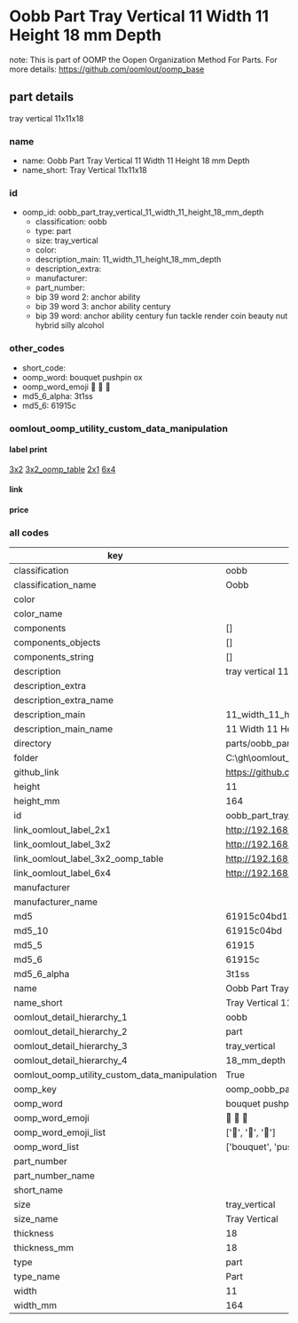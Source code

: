 # Oobb Part Tray Vertical 11 Width 11 Height 18 mm Depth  

note: This is part of OOMP the Oopen Organization Method For Parts. For more details: https://github.com/oomlout/oomp_base

##  part details
  



tray vertical 11x11x18



### name
* name: Oobb Part Tray Vertical 11 Width 11 Height 18 mm Depth
* name_short: Tray Vertical 11x11x18 
### id
* oomp_id: oobb_part_tray_vertical_11_width_11_height_18_mm_depth
  * classification: oobb
  * type: part
  * size: tray_vertical
  * color: 
  * description_main: 11_width_11_height_18_mm_depth
  * description_extra: 
  * manufacturer: 
  * part_number: 
  * bip 39 word 2: anchor ability
  * bip 39 word 3: anchor ability century
  * bip 39 word: anchor ability century fun tackle render coin beauty nut hybrid silly alcohol

### other_codes
* short_code: 
* oomp_word: bouquet pushpin ox
* oomp_word_emoji :bouquet: :pushpin: :ox:
* md5_6_alpha: 3t1ss
* md5_6: 61915c






### oomlout_oomp_utility_custom_data_manipulation
#### label print
[3x2](http://192.168.1.245:1112/?label=oomp%203t1ss)
[3x2_oomp_table](http://192.168.1.108:1112/?label=oomp%203t1ss)
[2x1](http://192.168.1.242:1112/?label=oomp%203t1ss)
[6x4](http://192.168.1.55:1112/?label=oomp%203t1ss)    

#### link

                              

#### price







### all codes 
| key | value |  
| --- | --- |  
| classification | oobb |  
| classification_name | Oobb |  
| color |  |  
| color_name |  |  
| components | [] |  
| components_objects | [] |  
| components_string | [] |  
| description | tray vertical 11x11x18 |  
| description_extra |  |  
| description_extra_name |  |  
| description_main | 11_width_11_height_18_mm_depth |  
| description_main_name | 11 Width 11 Height 18 mm Depth |  
| directory | parts/oobb_part_tray_vertical_11_width_11_height_18_mm_depth |  
| folder | C:\gh\oomlout_oobb_version_4_generated_parts\parts\oobb_part_tray_vertical_11_width_11_height_18_mm_depth |  
| github_link | https://github.com/oomlout/oomlout_oomp_part_src/tree/main/parts/oobb_part_tray_vertical_11_width_11_height_18_mm_depth |  
| height | 11 |  
| height_mm | 164 |  
| id | oobb_part_tray_vertical_11_width_11_height_18_mm_depth |  
| link_oomlout_label_2x1 | http://192.168.1.242:1112/?label=oomp%203t1ss |  
| link_oomlout_label_3x2 | http://192.168.1.245:1112/?label=oomp%203t1ss |  
| link_oomlout_label_3x2_oomp_table | http://192.168.1.108:1112/?label=oomp%203t1ss |  
| link_oomlout_label_6x4 | http://192.168.1.55:1112/?label=oomp%203t1ss |  
| manufacturer |  |  
| manufacturer_name |  |  
| md5 | 61915c04bd13a5aed86e85e04ac00843 |  
| md5_10 | 61915c04bd |  
| md5_5 | 61915 |  
| md5_6 | 61915c |  
| md5_6_alpha | 3t1ss |  
| name | Oobb Part Tray Vertical 11 Width 11 Height 18 mm Depth |  
| name_short | Tray Vertical 11x11x18  |  
| oomlout_detail_hierarchy_1 | oobb |  
| oomlout_detail_hierarchy_2 | part |  
| oomlout_detail_hierarchy_3 | tray_vertical |  
| oomlout_detail_hierarchy_4 | 18_mm_depth |  
| oomlout_oomp_utility_custom_data_manipulation | True |  
| oomp_key | oomp_oobb_part_tray_vertical_11_width_11_height_18_mm_depth |  
| oomp_word | bouquet pushpin ox |  
| oomp_word_emoji | :bouquet: :pushpin: :ox: |  
| oomp_word_emoji_list | [':bouquet:', ':pushpin:', ':ox:'] |  
| oomp_word_list | ['bouquet', 'pushpin', 'ox'] |  
| part_number |  |  
| part_number_name |  |  
| short_name |  |  
| size | tray_vertical |  
| size_name | Tray Vertical |  
| thickness | 18 |  
| thickness_mm | 18 |  
| type | part |  
| type_name | Part |  
| width | 11 |  
| width_mm | 164 |  
